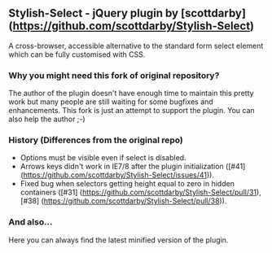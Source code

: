 ## Stylish-Select - jQuery plugin by [scottdarby] (https://github.com/scottdarby/Stylish-Select)

A cross-browser, accessible alternative to the standard form select element which can be fully customised with CSS.

### Why you might need this fork of original repository?

The author of the plugin doesn't have enough time to maintain this pretty work but many people are still waiting for some bugfixes and enhancements.
This fork is just an attempt to support the plugin. You can also help the author ;-)

### History (Differences from the original repo)

* Options must be visible even if select is disabled.
* Arrows keys didn't work in IE7/8 after the plugin initialization ([#41] (https://github.com/scottdarby/Stylish-Select/issues/41)).
* Fixed bug when selectors getting height equal to zero in hidden containers ([#31] (https://github.com/scottdarby/Stylish-Select/pull/31), [#38] (https://github.com/scottdarby/Stylish-Select/pull/38)).

### And also...

Here you can always find the latest minified version of the plugin.